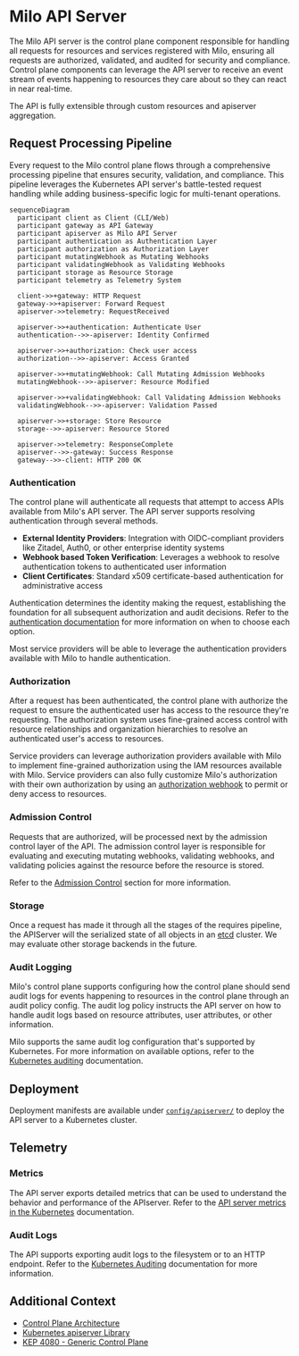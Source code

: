 # Milo API Server

The Milo API server is the control plane component responsible for handling all
requests for resources and services registered with Milo, ensuring all requests
are authorized, validated, and audited for security and compliance. Control
plane components can leverage the API server to receive an event stream of
events happening to resources they care about so they can react in near
real-time.

The API is fully extensible through custom resources and apiserver aggregation.


## Request Processing Pipeline

Every request to the Milo control plane flows through a comprehensive processing
pipeline that ensures security, validation, and compliance. This pipeline
leverages the Kubernetes API server's battle-tested request handling while
adding business-specific logic for multi-tenant operations.

```mermaid
sequenceDiagram
  participant client as Client (CLI/Web)
  participant gateway as API Gateway
  participant apiserver as Milo API Server
  participant authentication as Authentication Layer
  participant authorization as Authorization Layer
  participant mutatingWebhook as Mutating Webhooks
  participant validatingWebhook as Validating Webhooks
  participant storage as Resource Storage
  participant telemetry as Telemetry System

  client->>+gateway: HTTP Request
  gateway->>+apiserver: Forward Request
  apiserver->>telemetry: RequestReceived

  apiserver->>+authentication: Authenticate User
  authentication-->>-apiserver: Identity Confirmed

  apiserver->>+authorization: Check user access
  authorization-->>-apiserver: Access Granted

  apiserver->>+mutatingWebhook: Call Mutating Admission Webhooks
  mutatingWebhook-->>-apiserver: Resource Modified

  apiserver->>+validatingWebhook: Call Validating Admission Webhooks
  validatingWebhook-->>-apiserver: Validation Passed

  apiserver->>+storage: Store Resource
  storage-->>-apiserver: Resource Stored

  apiserver->>telemetry: ResponseComplete
  apiserver-->>-gateway: Success Response
  gateway-->>-client: HTTP 200 OK
```

### Authentication

The control plane will authenticate all requests that attempt to access APIs
available from Milo's API server. The API server supports resolving
authentication through several methods.

- **External Identity Providers**: Integration with OIDC-compliant providers
  like Zitadel, Auth0, or other enterprise identity systems
- **Webhook based Token Verification**: Leverages a webhook to resolve
  authentication tokens to authenticated user information
- **Client Certificates**: Standard x509 certificate-based authentication for
  administrative access

Authentication determines the identity making the request, establishing the
foundation for all subsequent authorization and audit decisions. Refer to the
[authentication documentation](../../authentication/) for more information on
when to choose each option.

Most service providers will be able to leverage the authentication providers
available with Milo to handle authentication.

### Authorization

After a request has been authenticated, the control plane with authorize the
request to ensure the authenticated user has access to the resource they're
requesting. The authorization system uses fine-grained access control with
resource relationships and organization hierarchies to resolve an authenticated
user's access to resources.

Service providers can leverage authorization providers available with Milo to
implement fine-grained authorization using the IAM resources available with
Milo. Service providers can also fully customize Milo's authorization with their
own authorization by using an [authorization webhook] to permit or deny access
to resources.

[authorization webhook]:
    https://kubernetes.io/docs/reference/access-authn-authz/webhook/

<!-- TODO: Link off to documentation around building a new authorization webhook -->

### Admission Control

Requests that are authorized, will be processed next by the admission control
layer of the API. The admission control layer is responsible for evaluating and
executing mutating webhooks, validating webhooks, and validating policies
against the resource before the resource is stored.

Refer to the [Admission Control](#admission-control-through-webhooks--policies)
section for more information.

### Storage

Once a request has made it through all the stages of the requires pipeline, the
APIServer will the serialized state of all objects in an [etcd] cluster. We may
evaluate other storage backends in the future.

[etcd]: https://etcd.io

### Audit Logging

Milo's control plane supports configuring how the control plane should send
audit logs for events happening to resources in the control plane through an
audit policy config. The audit log policy instructs the API server on how to
handle audit logs based on resource attributes, user attributes, or other
information.

Milo supports the same audit log configuration that's supported by Kubernetes.
For more information on available options, refer to the [Kubernetes auditing]
documentation.

[Kubernetes auditing]:
    https://kubernetes.io/docs/tasks/debug/debug-cluster/audit/

## Deployment

Deployment manifests are available under
[`config/apiserver/`](../../../../config/apiserver/) to deploy the API server to
a Kubernetes cluster.

## Telemetry

### Metrics

The API server exports detailed metrics that can be used to understand the
behavior and performance of the APIserver. Refer to the [API server metrics in
the Kubernetes][apiserver-metrics] documentation.

[apiserver-metrics]:
    https://kubernetes.io/docs/reference/instrumentation/metrics/

### Audit Logs

The API supports exporting audit logs to the filesystem or to an HTTP endpoint.
Refer to the [Kubernetes Auditing] documentation for more information.

## Additional Context

- [Control Plane Architecture](./README.md)
- [Kubernetes apiserver Library](https://github.com/kubernetes/apiserver)
- [KEP 4080 - Generic Control
  Plane](https://github.com/kubernetes/enhancements/tree/master/keps/sig-api-machinery/4080-generic-controlplane)
